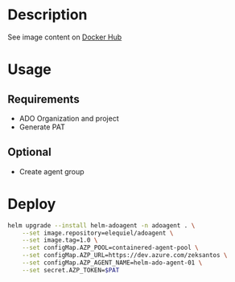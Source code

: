 # Description

See image content on [Docker Hub](https://hub.docker.com/r/elequiel/adoagent)
# Usage
## Requirements
- ADO Organization and project
- Generate PAT
  
## Optional
- Create agent group


# Deploy

```bash
helm upgrade --install helm-adoagent -n adoagent . \
	--set image.repository=elequiel/adoagent \
	--set image.tag=1.0 \
	--set configMap.AZP_POOL=containered-agent-pool \
	--set configMap.AZP_URL=https://dev.azure.com/zeksantos \
	--set configMap.AZP_AGENT_NAME=helm-ado-agent-01 \
	--set secret.AZP_TOKEN=$PAT
```